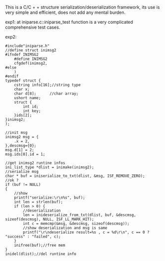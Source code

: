 This is a C/C + + structure serialization/deserialization framework, its use is very simple and efficient, does not add any mental burden.

exp1:
	at iniparse.c::iniparse_test function is a very complicated comprehensive test cases.
	
exp2:

	#include"iniparse.h"
	//define struct inimsg2
	#ifndef INIMSG2
		#define INIMSG2
		cfgdef(inimsg2,
	#else
		)
	#endif
	typedef struct {
		cstring info[16];//string type
		char x;
		char d[8];		//char array;
		ushort name;
		struct {
			int id;
			int key;
		}ids[2];
	}inimsg2;
	);
	
	//init msg
	inimsg2 msg = {
		.x = 2,
	},descmsg={0};
	msg.d[1] = 2;
	msg.ids[0].id = 1;
	
	//get inimsg2 runtine infos
	ini_list_type *dlist = inimake(inimsg2);
	//serialize msg
	char * buf = iniserialize_to_txt(dlist, &msg, ISF_REMOVE_ZERO);
	//ok ?
	if (buf != NULL)
	{
		//show
		printf("serialize:\r\n%s", buf);
		int len = strlen(buf);
		if (len > 0) {
			//deserialization
			len = inideserialize_from_txt(dlist, buf, &descmsg, sizeof(descmsg), NULL, ISF_LL_MARK_HIT);
			int c = memcmp(&msg, &descmsg, sizeof(descmsg));
			//show deserialization and msg is same
			printf("\r\ndeserialize result=%s , c = %d\r\n", c == 0 ? "success" : "failed", c);
		}
		inifree(buf);//free mem
	}
	inidel(dlist);//del runtine info
